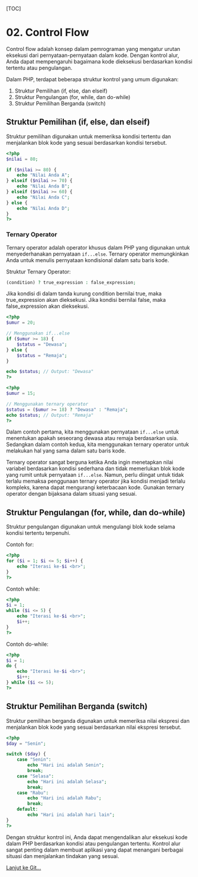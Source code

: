 [TOC]

# <b>02.</b> Control Flow

Control flow adalah konsep dalam pemrograman yang mengatur urutan eksekusi dari pernyataan-pernyataan dalam kode. Dengan kontrol alur, Anda dapat mempengaruhi bagaimana kode dieksekusi berdasarkan kondisi tertentu atau pengulangan.

Dalam PHP, terdapat beberapa struktur kontrol yang umum digunakan:

1. Struktur Pemilihan (if, else, dan elseif)
2. Struktur Pengulangan (for, while, dan do-while)
3. Struktur Pemilihan Berganda (switch)

## Struktur Pemilihan (if, else, dan elseif)
Struktur pemilihan digunakan untuk memeriksa kondisi tertentu dan menjalankan blok kode yang sesuai berdasarkan kondisi tersebut.

```php
<?php
$nilai = 80;

if ($nilai >= 80) {
    echo "Nilai Anda A";
} elseif ($nilai >= 70) {
    echo "Nilai Anda B";
} elseif ($nilai >= 60) {
    echo "Nilai Anda C";
} else {
    echo "Nilai Anda D";
}
?>
```

### Ternary Operator
Ternary operator adalah operator khusus dalam PHP yang digunakan untuk menyederhanakan pernyataan `if...else`. Ternary operator memungkinkan Anda untuk menulis pernyataan kondisional dalam satu baris kode.

Struktur Ternary Operator:
```php
(condition) ? true_expression : false_expression;
```

Jika kondisi di dalam tanda kurung condition bernilai true, maka true_expression akan dieksekusi. Jika kondisi bernilai false, maka false_expression akan dieksekusi.

```php
<?php
$umur = 20;

// Menggunakan if...else
if ($umur >= 18) {
    $status = "Dewasa";
} else {
    $status = "Remaja";
}

echo $status; // Output: "Dewasa"
?>

<?php
$umur = 15;

// Menggunakan ternary operator
$status = ($umur >= 18) ? "Dewasa" : "Remaja";
echo $status; // Output: "Remaja"
?>
```

Dalam contoh pertama, kita menggunakan pernyataan `if...else` untuk menentukan apakah seseorang dewasa atau remaja berdasarkan usia. Sedangkan dalam contoh kedua, kita menggunakan ternary operator untuk melakukan hal yang sama dalam satu baris kode.

Ternary operator sangat berguna ketika Anda ingin menetapkan nilai variabel berdasarkan kondisi sederhana dan tidak memerlukan blok kode yang rumit untuk pernyataan `if...else`. Namun, perlu diingat untuk tidak terlalu memaksa penggunaan ternary operator jika kondisi menjadi terlalu kompleks, karena dapat mengurangi keterbacaan kode. Gunakan ternary operator dengan bijaksana dalam situasi yang sesuai.

## Struktur Pengulangan (for, while, dan do-while)
Struktur pengulangan digunakan untuk mengulangi blok kode selama kondisi tertentu terpenuhi.

Contoh for:

```php
<?php
for ($i = 1; $i <= 5; $i++) {
    echo "Iterasi ke-$i <br>";
}
?>
```

Contoh while:
```php
<?php
$i = 1;
while ($i <= 5) {
    echo "Iterasi ke-$i <br>";
    $i++;
}
?>
```

Contoh do-while:
```php
<?php
$i = 1;
do {
    echo "Iterasi ke-$i <br>";
    $i++;
} while ($i <= 5);
?>
```

## Struktur Pemilihan Berganda (switch)
Struktur pemilihan berganda digunakan untuk memeriksa nilai ekspresi dan menjalankan blok kode yang sesuai berdasarkan nilai ekspresi tersebut.

```php
<?php
$day = "Senin";

switch ($day) {
    case "Senin":
        echo "Hari ini adalah Senin";
        break;
    case "Selasa":
        echo "Hari ini adalah Selasa";
        break;
    case "Rabu":
        echo "Hari ini adalah Rabu";
        break;
    default:
        echo "Hari ini adalah hari lain";
}
?>
```

Dengan struktur kontrol ini, Anda dapat mengendalikan alur eksekusi kode dalam PHP berdasarkan kondisi atau pengulangan tertentu. Kontrol alur sangat penting dalam membuat aplikasi yang dapat menangani berbagai situasi dan menjalankan tindakan yang sesuai. 

[Lanjut ke Git...](/basic/git)
